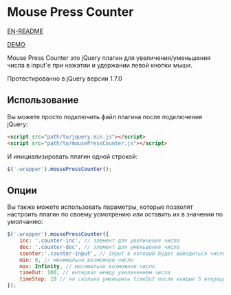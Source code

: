 # Mouse Press Counter
[EN-README](./README.md)

[DEMO](https://bm12.github.io/jQ-plugin-mousePressCounter/)

Mouse Press Counter это jQuery плагин для увеличения/уменьшения числа в input'е при нажатии и удержании левой кнопки мыши.

Протестированно в jQuery версии 1.7.0
## Использование
Вы можете просто подключить файл плагина после подключения jQuery:
```html
<script src="path/to/jquery.min.js"></script>
<script src="path/to/mousePressCounter.js"></script>
```
И инициализировать плагин одной строкой:
```javascript
$('.wrapper').mousePressCounter();
```
## Опции
Вы также можете использовать параметры, которые позволят настроить плагин по своему усмотрению или оставить их в значении по умолчанию:
```javascript
$('.wrapper').mousePressCounter({
    inc: '.counter-inc', // элемент для увеличения числа
    dec: '.counter-dec', // элемент для уменьшения числа
    counter:'.counter-input', // input в который будет выводиться число
    min: 0, // минимально возможное число
    max: Infinity, // масимально возможное число
    timeOut: 100, // интервал между увеличением числа
    timeStep: 10 // на сколько уменьшить timeOut после каждых 5 итераций
});
```
